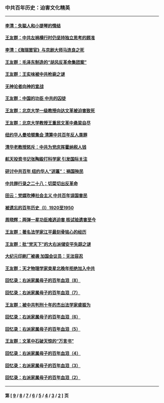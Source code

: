 ### 中共百年历史：迫害文化精英
---
#### [李清：失聪人和小提琴的情结](../../pages/nf1176111/n13459280.md?12300430) 
#### [王友群：中共左祸横行时仍坚持独立思考的顾准](../../pages/nf1176111/n13444722.md?12300430) 
#### [李清：《海瑞罢官》与京剧大师马连良之死](../../pages/nf1176111/n13412316.md?12300430) 
#### [王友群：毛泽东制造的“胡风反革命集团案”](../../pages/nf1176111/n13324909.md?12300430) 
#### [王友群：王实味被中共枪毙之谜](../../pages/nf1176111/n13307502.md?12300430) 
#### [无神论者向神的宣战](../../pages/nf1176111/n13281535.md?12300430) 
#### [王友群：中国的功臣 中共的囚徒](../../pages/nf1176111/n13291790.md?12300430) 
#### [王友群：北京大学一级教授向达文革被迫害致死](../../pages/nf1176111/n13150966.md?12300430) 
#### [王友群：北京大学教授王重民文革中悬梁自尽](../../pages/nf1176111/n13084645.md?12300430) 
#### [纽约华人曼哈顿集会 清算中共百年反人类罪](../../pages/nf1176111/n13084157.md?12300430) 
#### [清华老教授怒斥：中共为党庆挥霍纳税人钱](../../pages/nf1176111/n13071430.md?12300430) 
#### [航天投资书记张陶殴打科学家 引发国际关注](../../pages/nf1176111/n13069132.md?12300430) 
#### [研讨中共百年 纽约华人“送匾”：祸国殃民](../../pages/nf1176111/n13057367.md?12300430) 
#### [中共罪行录之二十八：切菜切出反革命](../../pages/nf1176111/n13030600.md?12300430) 
#### [田云：党媒吹捧社会主义 中共百年误国害民](../../pages/nf1176111/n13006682.md?12300430) 
#### [被遗忘的百年历史（I）1920至1950](../../pages/nf1176111/n12986411.md?12300430) 
#### [周晓辉：两弹一星功臣难逃迫害 核试验遗害至今](../../pages/nf1176111/n12974997.md?12300430) 
#### [王友群：著名法学家江平最刻骨铭心的经历](../../pages/nf1176111/n12970787.md?12300430) 
#### [王友群：批“党天下”的大右派储安平失踪之谜](../../pages/nf1176111/n12954229.md?12300430) 
#### [大纪元印刷厂被袭 加国会议员：无法容忍](../../pages/nf1176111/n12883028.md?12300430) 
#### [王友群：天才物理学家束星北晚年拒绝加入中共](../../pages/nf1176111/n12792913.md?12300430) 
#### [回忆录：右派家属母子的百年血泪（8）](../../pages/nf1176111/n12706196.md?12300430) 
#### [回忆录：右派家属母子的百年血泪（7）](../../pages/nf1176111/n12706191.md?12300430) 
#### [王友群：被中共判刑十年的杰出法学家盛振为](../../pages/nf1176111/n12706141.md?12300430) 
#### [回忆录：右派家属母子的百年血泪（6）](../../pages/nf1176111/n12698863.md?12300430) 
#### [回忆录：右派家属母子的百年血泪（5）](../../pages/nf1176111/n12692515.md?12300430) 
#### [王友群：文革中石破天惊的“万言书”](../../pages/nf1176111/n12690994.md?12300430) 
#### [回忆录：右派家属母子的百年血泪（4）](../../pages/nf1176111/n12686410.md?12300430) 
#### [回忆录：右派家属母子的百年血泪（3）](../../pages/nf1176111/n12683820.md?12300430) 
#### [回忆录：右派家属母子的百年血泪（2）](../../pages/nf1176111/n12679738.md?12300430) 

---
#### 第 [ [9](./9.md?12300430) / [8](./8.md?12300430) / [7](./7.md?12300430) / [6](./6.md?12300430) / [5](./5.md?12300430) / [4](./4.md?12300430) / [3](./3.md?12300430) / [2](./2.md?12300430) ] 页
